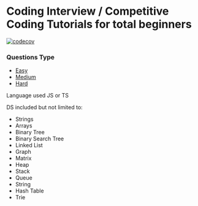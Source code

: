 # Coding Interview / Competitive Coding Tutorials for total beginners

[![codecov](https://codecov.io/gh/piyush97/Competitive-Coding-tutorial/branch/main/graph/badge.svg?token=yqY1m6fje9)](https://codecov.io/gh/piyush97/Competitive-Coding-tutorial)


### Questions Type

- [Easy](/Easy)
- [Medium](/Medium)
- [Hard](/Hard)

Language used JS or TS

DS included but not limited to:

- Strings
- Arrays
- Binary Tree
- Binary Search Tree
- Linked List
- Graph
- Matrix
- Heap
- Stack
- Queue
- String
- Hash Table
- Trie
